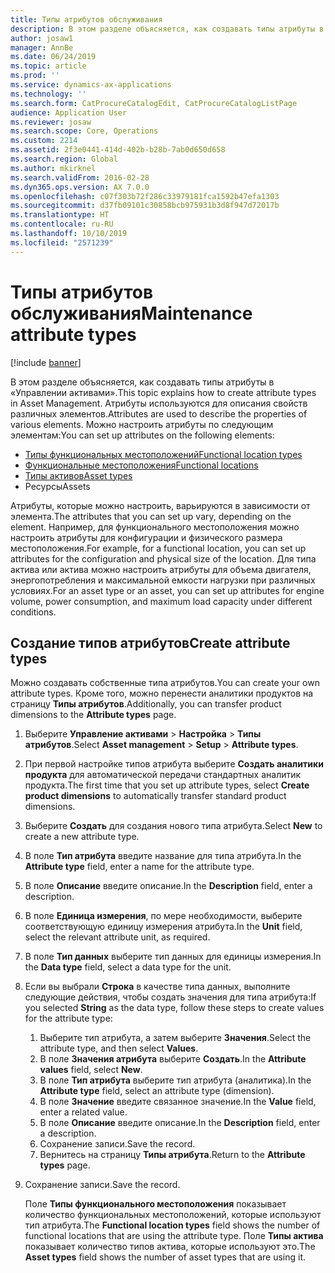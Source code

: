 ```yaml
---
title: Типы атрибутов обслуживания
description: В этом разделе объясняется, как создавать типы атрибуты в «Управлении активами».
author: josaw1
manager: AnnBe
ms.date: 06/24/2019
ms.topic: article
ms.prod: ''
ms.service: dynamics-ax-applications
ms.technology: ''
ms.search.form: CatProcureCatalogEdit, CatProcureCatalogListPage
audience: Application User
ms.reviewer: josaw
ms.search.scope: Core, Operations
ms.custom: 2214
ms.assetid: 2f3e0441-414d-402b-b28b-7ab0d650d658
ms.search.region: Global
ms.author: mkirknel
ms.search.validFrom: 2016-02-28
ms.dyn365.ops.version: AX 7.0.0
ms.openlocfilehash: c07f303b72f286c33979181fca1592b47efa1303
ms.sourcegitcommit: d37fb09101c30858bcb975931b3d8f947d72017b
ms.translationtype: HT
ms.contentlocale: ru-RU
ms.lasthandoff: 10/10/2019
ms.locfileid: "2571239"
---
```

# <a name="maintenance-attribute-types"></a><span data-ttu-id="722fb-103">Типы атрибутов обслуживания</span><span class="sxs-lookup"><span data-stu-id="722fb-103">Maintenance attribute types</span></span>

[!include [banner](../../includes/banner.md)]

 

<span data-ttu-id="722fb-104">В этом разделе объясняется, как создавать типы атрибуты в «Управлении активами».</span><span class="sxs-lookup"><span data-stu-id="722fb-104">This topic explains how to create attribute types in Asset Management.</span></span> <span data-ttu-id="722fb-105">Атрибуты используются для описания свойств различных элементов.</span><span class="sxs-lookup"><span data-stu-id="722fb-105">Attributes are used to describe the properties of various elements.</span></span> <span data-ttu-id="722fb-106">Можно настроить атрибуты по следующим элементам:</span><span class="sxs-lookup"><span data-stu-id="722fb-106">You can set up attributes on the following elements:</span></span>

- [<span data-ttu-id="722fb-107">Типы функциональных местоположений</span><span class="sxs-lookup"><span data-stu-id="722fb-107">Functional location types</span></span>](../setup-for-functional-locations/functional-location-types.md)
- [<span data-ttu-id="722fb-108">Функциональные местоположения</span><span class="sxs-lookup"><span data-stu-id="722fb-108">Functional locations</span></span>](../functional-locations/create-functional-locations.md)
- [<span data-ttu-id="722fb-109">Типы активов</span><span class="sxs-lookup"><span data-stu-id="722fb-109">Asset types</span></span>](../setup-for-objects/object-types.md)
- <span data-ttu-id="722fb-110">Ресурсы</span><span class="sxs-lookup"><span data-stu-id="722fb-110">Assets</span></span>

<span data-ttu-id="722fb-111">Атрибуты, которые можно настроить, варьируются в зависимости от элемента.</span><span class="sxs-lookup"><span data-stu-id="722fb-111">The attributes that you can set up vary, depending on the element.</span></span> <span data-ttu-id="722fb-112">Например, для функционального местоположения можно настроить атрибуты для конфигурации и физического размера местоположения.</span><span class="sxs-lookup"><span data-stu-id="722fb-112">For example, for a functional location, you can set up attributes for the configuration and physical size of the location.</span></span> <span data-ttu-id="722fb-113">Для типа актива или актива можно настроить атрибуты для объема двигателя, энергопотребления и максимальной емкости нагрузки при различных условиях.</span><span class="sxs-lookup"><span data-stu-id="722fb-113">For an asset type or an asset, you can set up attributes for engine volume, power consumption, and maximum load capacity under different conditions.</span></span>

## <a name="create-attribute-types"></a><span data-ttu-id="722fb-114">Создание типов атрибутов</span><span class="sxs-lookup"><span data-stu-id="722fb-114">Create attribute types</span></span>

<span data-ttu-id="722fb-115">Можно создавать собственные типа атрибутов.</span><span class="sxs-lookup"><span data-stu-id="722fb-115">You can create your own attribute types.</span></span> <span data-ttu-id="722fb-116">Кроме того, можно перенести аналитики продуктов на страницу **Типы атрибутов**.</span><span class="sxs-lookup"><span data-stu-id="722fb-116">Additionally, you can transfer product dimensions to the **Attribute types** page.</span></span>

1. <span data-ttu-id="722fb-117">Выберите **Управление активами** \> **Настройка** \> **Типы атрибутов**.</span><span class="sxs-lookup"><span data-stu-id="722fb-117">Select **Asset management** \> **Setup** \> **Attribute types**.</span></span>
2. <span data-ttu-id="722fb-118">При первой настройке типов атрибута выберите **Создать аналитики продукта** для автоматической передачи стандартных аналитик продукта.</span><span class="sxs-lookup"><span data-stu-id="722fb-118">The first time that you set up attribute types, select **Create product dimensions** to automatically transfer standard product dimensions.</span></span>
3. <span data-ttu-id="722fb-119">Выберите **Создать** для создания нового типа атрибута.</span><span class="sxs-lookup"><span data-stu-id="722fb-119">Select **New** to create a new attribute type.</span></span>
4. <span data-ttu-id="722fb-120">В поле **Тип атрибута** введите название для типа атрибута.</span><span class="sxs-lookup"><span data-stu-id="722fb-120">In the **Attribute type** field, enter a name for the attribute type.</span></span>
5. <span data-ttu-id="722fb-121">В поле **Описание** введите описание.</span><span class="sxs-lookup"><span data-stu-id="722fb-121">In the **Description** field, enter a description.</span></span>
6. <span data-ttu-id="722fb-122">В поле **Единица измерения**, по мере необходимости, выберите соответствующую единицу измерения атрибута.</span><span class="sxs-lookup"><span data-stu-id="722fb-122">In the **Unit** field, select the relevant attribute unit, as required.</span></span>
7. <span data-ttu-id="722fb-123">В поле **Тип данных** выберите тип данных для единицы измерения.</span><span class="sxs-lookup"><span data-stu-id="722fb-123">In the **Data type** field, select a data type for the unit.</span></span>
8. <span data-ttu-id="722fb-124">Если вы выбрали **Строка** в качестве типа данных, выполните следующие действия, чтобы создать значения для типа атрибута:</span><span class="sxs-lookup"><span data-stu-id="722fb-124">If you selected **String** as the data type, follow these steps to create values for the attribute type:</span></span>

    1. <span data-ttu-id="722fb-125">Выберите тип атрибута, а затем выберите **Значения**.</span><span class="sxs-lookup"><span data-stu-id="722fb-125">Select the attribute type, and then select **Values**.</span></span>
    2. <span data-ttu-id="722fb-126">В поле **Значения атрибута** выберите **Создать**.</span><span class="sxs-lookup"><span data-stu-id="722fb-126">In the **Attribute values** field, select **New**.</span></span>
    3. <span data-ttu-id="722fb-127">В поле **Тип атрибута** выберите тип атрибута (аналитика).</span><span class="sxs-lookup"><span data-stu-id="722fb-127">In the **Attribute type** field, select an attribute type (dimension).</span></span>
    4. <span data-ttu-id="722fb-128">В поле **Значение** введите связанное значение.</span><span class="sxs-lookup"><span data-stu-id="722fb-128">In the **Value** field, enter a related value.</span></span>
    5. <span data-ttu-id="722fb-129">В поле **Описание** введите описание.</span><span class="sxs-lookup"><span data-stu-id="722fb-129">In the **Description** field, enter a description.</span></span>
    6. <span data-ttu-id="722fb-130">Сохранение записи.</span><span class="sxs-lookup"><span data-stu-id="722fb-130">Save the record.</span></span>
    7. <span data-ttu-id="722fb-131">Вернитесь на страницу **Типы атрибута**.</span><span class="sxs-lookup"><span data-stu-id="722fb-131">Return to the **Attribute types** page.</span></span>

9. <span data-ttu-id="722fb-132">Сохранение записи.</span><span class="sxs-lookup"><span data-stu-id="722fb-132">Save the record.</span></span>

    <span data-ttu-id="722fb-133">Поле **Типы функционального местоположения** показывает количество функциональных местоположений, которые используют тип атрибута.</span><span class="sxs-lookup"><span data-stu-id="722fb-133">The **Functional location types** field shows the number of functional locations that are using the attribute type.</span></span> <span data-ttu-id="722fb-134">Поле **Типы актива** показывает количество типов актива, которые используют это.</span><span class="sxs-lookup"><span data-stu-id="722fb-134">The **Asset types** field shows the number of asset types that are using it.</span></span>
